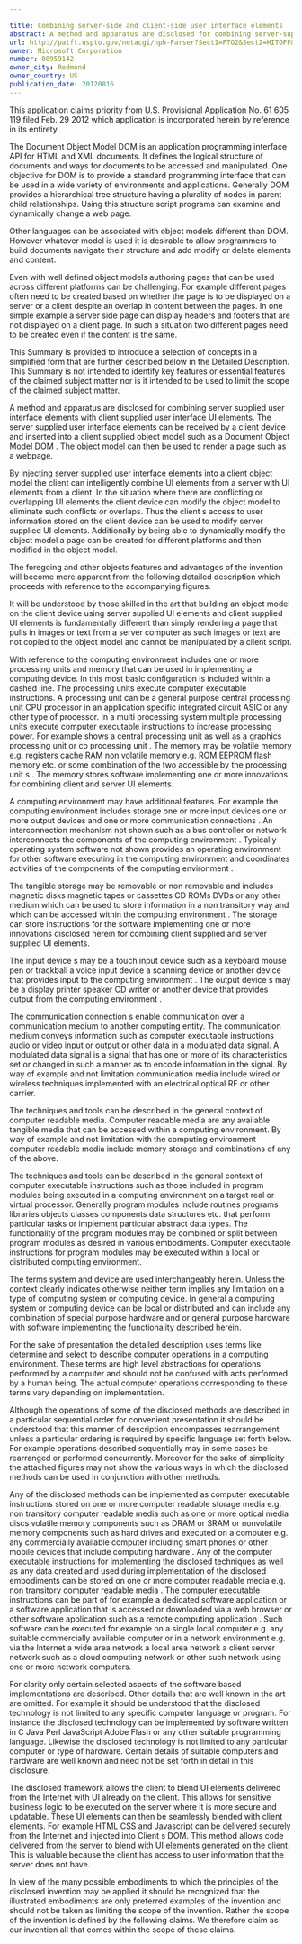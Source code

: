 ```yaml
---

title: Combining server-side and client-side user interface elements
abstract: A method and apparatus are disclosed for combining server-supplied user interface elements with client-supplied user interface elements. The server-supplied user interface elements can be received by a client device and inserted into a client-supplied object model, such as a Document Object Model (DOM). The object model can then be used to render a page, such as a webpage. By injecting server-supplied user interface elements into a client object model, the client can intelligently combine UI elements from a server with UI elements from a client. In the situation where there are conflicting or overlapping UI elements, the client device can modify the object model to eliminate such conflicts or overlaps.
url: http://patft.uspto.gov/netacgi/nph-Parser?Sect1=PTO2&Sect2=HITOFF&p=1&u=%2Fnetahtml%2FPTO%2Fsearch-adv.htm&r=1&f=G&l=50&d=PALL&S1=08959142&OS=08959142&RS=08959142
owner: Microsoft Corporation
number: 08959142
owner_city: Redmond
owner_country: US
publication_date: 20120816
---
```

This application claims priority from U.S. Provisional Application No. 61 605 119 filed Feb. 29 2012 which application is incorporated herein by reference in its entirety.

The Document Object Model DOM is an application programming interface API for HTML and XML documents. It defines the logical structure of documents and ways for documents to be accessed and manipulated. One objective for DOM is to provide a standard programming interface that can be used in a wide variety of environments and applications. Generally DOM provides a hierarchical tree structure having a plurality of nodes in parent child relationships. Using this structure script programs can examine and dynamically change a web page.

Other languages can be associated with object models different than DOM. However whatever model is used it is desirable to allow programmers to build documents navigate their structure and add modify or delete elements and content.

Even with well defined object models authoring pages that can be used across different platforms can be challenging. For example different pages often need to be created based on whether the page is to be displayed on a server or a client despite an overlap in content between the pages. In one simple example a server side page can display headers and footers that are not displayed on a client page. In such a situation two different pages need to be created even if the content is the same.

This Summary is provided to introduce a selection of concepts in a simplified form that are further described below in the Detailed Description. This Summary is not intended to identify key features or essential features of the claimed subject matter nor is it intended to be used to limit the scope of the claimed subject matter.

A method and apparatus are disclosed for combining server supplied user interface elements with client supplied user interface UI elements. The server supplied user interface elements can be received by a client device and inserted into a client supplied object model such as a Document Object Model DOM . The object model can then be used to render a page such as a webpage.

By injecting server supplied user interface elements into a client object model the client can intelligently combine UI elements from a server with UI elements from a client. In the situation where there are conflicting or overlapping UI elements the client device can modify the object model to eliminate such conflicts or overlaps. Thus the client s access to user information stored on the client device can be used to modify server supplied UI elements. Additionally by being able to dynamically modify the object model a page can be created for different platforms and then modified in the object model.

The foregoing and other objects features and advantages of the invention will become more apparent from the following detailed description which proceeds with reference to the accompanying figures.

It will be understood by those skilled in the art that building an object model on the client device using server supplied UI elements and client supplied UI elements is fundamentally different than simply rendering a page that pulls in images or text from a server computer as such images or text are not copied to the object model and cannot be manipulated by a client script.

With reference to the computing environment includes one or more processing units and memory that can be used in implementing a computing device. In this most basic configuration is included within a dashed line. The processing units execute computer executable instructions. A processing unit can be a general purpose central processing unit CPU processor in an application specific integrated circuit ASIC or any other type of processor. In a multi processing system multiple processing units execute computer executable instructions to increase processing power. For example shows a central processing unit as well as a graphics processing unit or co processing unit . The memory may be volatile memory e.g. registers cache RAM non volatile memory e.g. ROM EEPROM flash memory etc. or some combination of the two accessible by the processing unit s . The memory stores software implementing one or more innovations for combining client and server UI elements.

A computing environment may have additional features. For example the computing environment includes storage one or more input devices one or more output devices and one or more communication connections . An interconnection mechanism not shown such as a bus controller or network interconnects the components of the computing environment . Typically operating system software not shown provides an operating environment for other software executing in the computing environment and coordinates activities of the components of the computing environment .

The tangible storage may be removable or non removable and includes magnetic disks magnetic tapes or cassettes CD ROMs DVDs or any other medium which can be used to store information in a non transitory way and which can be accessed within the computing environment . The storage can store instructions for the software implementing one or more innovations disclosed herein for combining client supplied and server supplied UI elements.

The input device s may be a touch input device such as a keyboard mouse pen or trackball a voice input device a scanning device or another device that provides input to the computing environment . The output device s may be a display printer speaker CD writer or another device that provides output from the computing environment .

The communication connection s enable communication over a communication medium to another computing entity. The communication medium conveys information such as computer executable instructions audio or video input or output or other data in a modulated data signal. A modulated data signal is a signal that has one or more of its characteristics set or changed in such a manner as to encode information in the signal. By way of example and not limitation communication media include wired or wireless techniques implemented with an electrical optical RF or other carrier.

The techniques and tools can be described in the general context of computer readable media. Computer readable media are any available tangible media that can be accessed within a computing environment. By way of example and not limitation with the computing environment computer readable media include memory storage and combinations of any of the above.

The techniques and tools can be described in the general context of computer executable instructions such as those included in program modules being executed in a computing environment on a target real or virtual processor. Generally program modules include routines programs libraries objects classes components data structures etc. that perform particular tasks or implement particular abstract data types. The functionality of the program modules may be combined or split between program modules as desired in various embodiments. Computer executable instructions for program modules may be executed within a local or distributed computing environment.

The terms system and device are used interchangeably herein. Unless the context clearly indicates otherwise neither term implies any limitation on a type of computing system or computing device. In general a computing system or computing device can be local or distributed and can include any combination of special purpose hardware and or general purpose hardware with software implementing the functionality described herein.

For the sake of presentation the detailed description uses terms like determine and select to describe computer operations in a computing environment. These terms are high level abstractions for operations performed by a computer and should not be confused with acts performed by a human being. The actual computer operations corresponding to these terms vary depending on implementation.

Although the operations of some of the disclosed methods are described in a particular sequential order for convenient presentation it should be understood that this manner of description encompasses rearrangement unless a particular ordering is required by specific language set forth below. For example operations described sequentially may in some cases be rearranged or performed concurrently. Moreover for the sake of simplicity the attached figures may not show the various ways in which the disclosed methods can be used in conjunction with other methods.

Any of the disclosed methods can be implemented as computer executable instructions stored on one or more computer readable storage media e.g. non transitory computer readable media such as one or more optical media discs volatile memory components such as DRAM or SRAM or nonvolatile memory components such as hard drives and executed on a computer e.g. any commercially available computer including smart phones or other mobile devices that include computing hardware . Any of the computer executable instructions for implementing the disclosed techniques as well as any data created and used during implementation of the disclosed embodiments can be stored on one or more computer readable media e.g. non transitory computer readable media . The computer executable instructions can be part of for example a dedicated software application or a software application that is accessed or downloaded via a web browser or other software application such as a remote computing application . Such software can be executed for example on a single local computer e.g. any suitable commercially available computer or in a network environment e.g. via the Internet a wide area network a local area network a client server network such as a cloud computing network or other such network using one or more network computers.

For clarity only certain selected aspects of the software based implementations are described. Other details that are well known in the art are omitted. For example it should be understood that the disclosed technology is not limited to any specific computer language or program. For instance the disclosed technology can be implemented by software written in C Java Perl JavaScript Adobe Flash or any other suitable programming language. Likewise the disclosed technology is not limited to any particular computer or type of hardware. Certain details of suitable computers and hardware are well known and need not be set forth in detail in this disclosure.

The disclosed framework allows the client to blend UI elements delivered from the Internet with UI already on the client. This allows for sensitive business logic to be executed on the server where it is more secure and updatable. These UI elements can then be seamlessly blended with client elements. For example HTML CSS and Javascript can be delivered securely from the Internet and injected into Client s DOM. This method allows code delivered from the server to blend with UI elements generated on the client. This is valuable because the client has access to user information that the server does not have.

In view of the many possible embodiments to which the principles of the disclosed invention may be applied it should be recognized that the illustrated embodiments are only preferred examples of the invention and should not be taken as limiting the scope of the invention. Rather the scope of the invention is defined by the following claims. We therefore claim as our invention all that comes within the scope of these claims.

